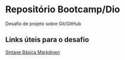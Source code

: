 # Repositório Bootcamp/Dio
Desafio de projeto sobre Git/GitHub

## Links úteis para o desafio
[Sintaxe Básica Markdown](https://www.markdownguide.org/basic-syntax/)
